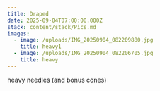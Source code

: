 ```yaml
---
title: Draped
date: 2025-09-04T07:00:00.000Z
stack: content/stack/Pics.md
images:
  - image: /uploads/IMG_20250904_082209880.jpg
    title: heavy1
  - image: /uploads/IMG_20250904_082206705.jpg
    title: heavy
---
```


heavy needles (and bonus cones)
